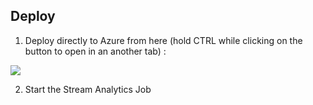 ## Deploy

1. Deploy directly to Azure from here (hold CTRL while clicking on the button to open in an another tab) :

  <a target="_blank" id="deploy-to-azure"  href="https://portal.azure.com/#create/Microsoft.Template/uri/https%3A%2F%2Fraw.githubusercontent.com%2FDutchAzureMeetup%2FBigDataIngestion1%2Fmarco%2Fsrc%2FAzureInfrastructure%2Fazuredeploy.json"><img src="http://azuredeploy.net/deploybutton.png"/></a>

2. Start the Stream Analytics Job
